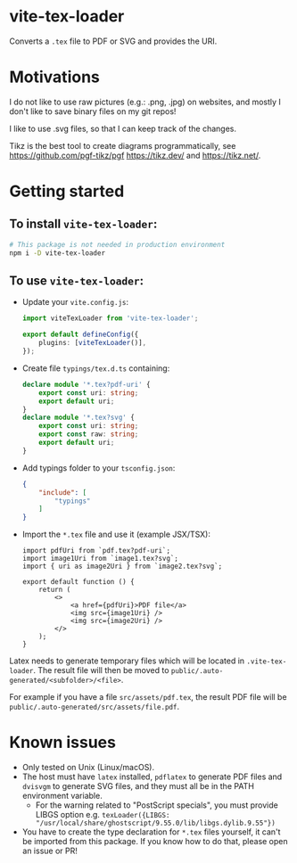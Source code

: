 # vite-tex-loader
Converts a `.tex` file to PDF or SVG and provides the URI.

# Motivations
I do not like to use raw pictures (e.g.: .png, .jpg) on websites, and mostly I don't like to save binary files on my git repos!

I like to use .svg files, so that I can keep track of the changes.

Tikz is the best tool to create diagrams programmatically, see https://github.com/pgf-tikz/pgf https://tikz.dev/ and https://tikz.net/.

# Getting started
## To install `vite-tex-loader`:
```bash
# This package is not needed in production environment
npm i -D vite-tex-loader
```

## To use `vite-tex-loader`:
- Update your `vite.config.js`:
    ```typescript
    import viteTexLoader from 'vite-tex-loader';

    export default defineConfig({
        plugins: [viteTexLoader()],
    });
    ```
- Create file `typings/tex.d.ts` containing:
    ```typescript
    declare module '*.tex?pdf-uri' {
        export const uri: string;
        export default uri;
    }
    declare module '*.tex?svg' {
        export const uri: string;
        export const raw: string;
        export default uri;
    }
    ```
- Add typings folder to your `tsconfig.json`:
    ```json
    {
        "include": [
            "typings"
        ]
    }
    ```
- Import the `*.tex` file and use it (example JSX/TSX):
    ```tsx
    import pdfUri from `pdf.tex?pdf-uri`;
    import image1Uri from `image1.tex?svg`;
    import { uri as image2Uri } from `image2.tex?svg`;

    export default function () {
        return (
            <>
                <a href={pdfUri}>PDF file</a>
                <img src={image1Uri} />
                <img src={image2Uri} />
            </>
        );
    }
    ```

Latex needs to generate temporary files which will be located in `.vite-tex-loader`. The result file will then be moved to `public/.auto-generated/<subfolder>/<file>`.

For example if you have a file `src/assets/pdf.tex`, the result PDF file will be `public/.auto-generated/src/assets/file.pdf`.

# Known issues
- Only tested on Unix (Linux/macOS).
- The host must have `latex` installed, `pdflatex` to generate PDF files and `dvisvgm` to generate SVG files, and they must all be in the PATH environment variable.
    - For the warning related to "PostScript specials", you must provide LIBGS option e.g. `texLoader({LIBGS: "/usr/local/share/ghostscript/9.55.0/lib/libgs.dylib.9.55"})`
- You have to create the type declaration for `*.tex` files yourself, it can't be imported from this package. If you know how to do that, please open an issue or PR!
